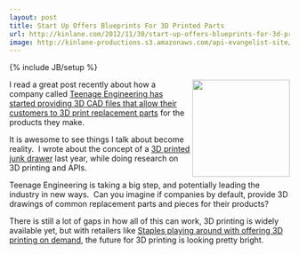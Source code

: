 ```yaml
---
layout: post
title: Start Up Offers Blueprints For 3D Printed Parts
url: http://kinlane.com/2012/11/30/start-up-offers-blueprints-for-3d-printed-parts/
image: http://kinlane-productions.s3.amazonaws.com/api-evangelist-site/blog/3d-printing-teenage-engineering.png
---
```

{% include JB/setup %}
<p>
     <img src="https://s3.amazonaws.com/kinlane-productions/3D-Printing/3d-printing-teenage-engineering.png"  width="175" align="right" />
</p>
<p>
     I read a great post recently about how a company called <a href="http://www.engineering.com/3DPrinting/3DPrintingArticles/ArticleID/4979/Start-Up-Offers-Blueprints-For-3D-Printed-Parts.aspx">Teenage Engineering has started providing 3D CAD files that allow their customers to 3D print replacement parts</a> for the products they make.
</p>
<p>
     It is awesome to see things I talk about become reality.  I wrote about the concept of a <a href="http://www.kinlane.com/2011/08/01/my-3d-printed-junk-drawer/">3D printed junk drawer</a> last year, while doing research on 3D printing and APIs.
</p>
<p>
     Teenage Engineering is taking a big step, and potentially leading the industry in new ways.  Can you imagine if companies by default, provide 3D drawings of common replacement parts and pieces for their products?
</p>
<p>
     There is still a lot of gaps in how all of this can work, 3D printing is widely available yet, but with retailers like <a href="http://www.tomshardware.com/news/staples-3d-print-mcor-iris,19447.html">Staples playing around with offering 3D printing on demand</a>, the future for 3D printing is looking pretty bright.
</p>